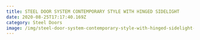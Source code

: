 ```yaml
---
title: STEEL DOOR SYSTEM CONTEMPORARY STYLE WITH HINGED SIDELIGHT
date: 2020-08-25T17:17:40.169Z
category: Steel Doors
image: /img/steel-door-system-contemporary-style-with-hinged-sidelight-1.jpg
---
```

